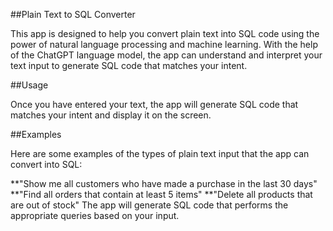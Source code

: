##Plain Text to SQL Converter

This app is designed to help you convert plain text into SQL code using the power of natural language processing and machine learning. With the help of the ChatGPT language model, the app can understand and interpret your text input to generate SQL code that matches your intent.

##Usage

Once you have entered your text, the app will generate SQL code that matches your intent and display it on the screen.

##Examples

Here are some examples of the types of plain text input that the app can convert into SQL:

**"Show me all customers who have made a purchase in the last 30 days"
**"Find all orders that contain at least 5 items"
**"Delete all products that are out of stock"
The app will generate SQL code that performs the appropriate queries based on your input.
